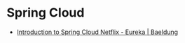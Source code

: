 # Spring Cloud

- [Introduction to Spring Cloud Netflix - Eureka | Baeldung](https://www.baeldung.com/spring-cloud-netflix-eureka)
